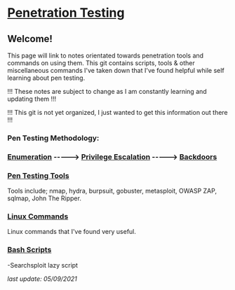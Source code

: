 # [Penetration Testing](https://h1dz.github.io/Pen-Testing/)  


## **Welcome!**
 

This page will link to notes orientated towards penetration tools and commands on using them.
This git contains scripts, tools & other miscellaneous commands I've taken down that I've found helpful while self learning about pen testing. 

!!! These notes are subject to change as I am constantly learning and updating them !!!     
     
!!! This git is not yet organized, I just wanted to get this information out there !!!    
    

### **Pen Testing Methodology:**
### [Enumeration](https://github.com/h1dz/Pen-Testing/blob/Methodology/Enumeration.md) -----> [Privilege Escalation](https://github.com/h1dz/Pen-Testing/blob/Methodology/Privilege-Escalation.md) -----> [Backdoors](https://github.com/h1dz/Pen-Testing/blob/Methodology/Backdoors.md)                      
   
### [Pen Testing Tools](https://github.com/h1dz/Pen-Testing/tree/Tools)
Tools include; nmap, hydra, burpsuit, gobuster, metasploit, OWASP ZAP, sqlmap, John The Ripper.   
   
### [Linux Commands](https://github.com/h1dz/Pen-Testing/tree/Commands)
Linux commands that I've found very useful.  
    
### [Bash Scripts](https://github.com/h1dz/Pen-Testing/tree/BashScripts)
-Searchsploit lazy script    
     

_last update: 05/09/2021_
